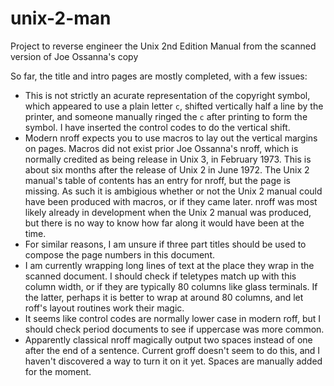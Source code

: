 # unix-2-man
Project to reverse engineer the Unix 2nd Edition Manual from the scanned version of Joe Ossanna's copy

So far, the title and intro pages are mostly completed, with a few issues:

- This is not strictly an acurate representation of the copyright symbol, which appeared to use a plain letter `c`, shifted vertically half a line by the printer, and someone manually ringed the `c` after printing to form the symbol. I have inserted the control codes to do the vertical shift.
- Modern nroff expects you to use macros to lay out the vertical margins on pages. Macros did not exist prior Joe Ossanna's nroff, which is normally credited as being release in Unix 3, in February 1973. This is about six months after the release of Unix 2 in June 1972. The Unix 2 manual's table of contents has an entry for nroff, but the page is missing. As such it is ambigious whether or not the Unix 2 manual could have been produced with macros, or if they came later. nroff was most likely already in development when the Unix 2 manual was produced, but there is no way to know how far along it would have been at the time.
- For similar reasons, I am unsure if three part titles should be used to compose the page numbers in this document.
- I am currently wrapping long lines of text at the place they wrap in the scanned document. I should check if teletypes match up with this column width, or if they are typically 80 columns like glass terminals. If the latter, perhaps it is better to wrap at around 80 columns, and let roff's layout routines work their magic.
- It seems like control codes are normally lower case in modern roff, but I should check period documents to see if uppercase was more common.
- Apparently classical nroff magically output two spaces instead of one after the end of a sentence. Current groff doesn't seem to do this, and I haven't discovered a way to turn it on it yet. Spaces are manually added for the moment.
